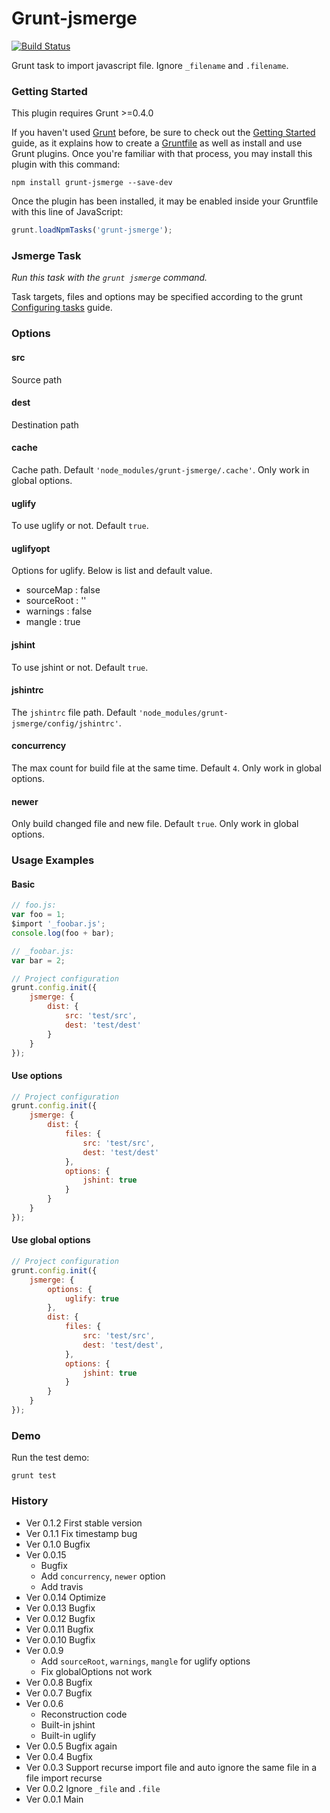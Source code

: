 # Grunt-jsmerge

[![Build Status](https://travis-ci.org/poppinlp/grunt-jsmerge.png?branch=master)](https://travis-ci.org/poppinlp/grunt-jsmerge)

Grunt task to import javascript file. Ignore `_filename` and `.filename`.

### Getting Started

This plugin requires Grunt >=0.4.0

If you haven't used [Grunt](http://gruntjs.com/) before, be sure to check out the [Getting Started](http://gruntjs.com/getting-started) guide, as it explains how to create a [Gruntfile](http://gruntjs.com/sample-gruntfile) as well as install and use Grunt plugins. Once you're familiar with that process, you may install this plugin with this command:

```shell
npm install grunt-jsmerge --save-dev
```

Once the plugin has been installed, it may be enabled inside your Gruntfile with this line of JavaScript:

```js
grunt.loadNpmTasks('grunt-jsmerge');
```

### Jsmerge Task

_Run this task with the `grunt jsmerge` command._

Task targets, files and options may be specified according to the grunt [Configuring tasks](http://gruntjs.com/configuring-tasks) guide.

### Options

#### src

Source path

#### dest

Destination path

#### cache

Cache path. Default `'node_modules/grunt-jsmerge/.cache'`. Only work in global options.

#### uglify

To use uglify or not. Default `true`.

#### uglifyopt

Options for uglify. Below is list and default value.

- sourceMap : false
- sourceRoot : ''
- warnings : false
- mangle : true

#### jshint

To use jshint or not. Default `true`.

#### jshintrc

The `jshintrc` file path. Default `'node_modules/grunt-jsmerge/config/jshintrc'`.

#### concurrency

The max count for build file at the same time. Default `4`. Only work in global options.

#### newer

Only build changed file and new file. Default `true`. Only work in global options.

### Usage Examples

#### Basic

```js
// foo.js:
var foo = 1;
$import '_foobar.js';
console.log(foo + bar);
```

```js
// _foobar.js:
var bar = 2;
```

```js
// Project configuration
grunt.config.init({
    jsmerge: {
        dist: {
            src: 'test/src',
            dest: 'test/dest'
        }
    }
});
```

#### Use options

```js
// Project configuration
grunt.config.init({
    jsmerge: {
        dist: {
            files: {
                src: 'test/src',
                dest: 'test/dest'
            },
            options: {
                jshint: true
            }
        }
    }
});
```

#### Use global options

```js
// Project configuration
grunt.config.init({
    jsmerge: {
        options: {
            uglify: true
        },
        dist: {
            files: {
                src: 'test/src',
                dest: 'test/dest',
            },
            options: {
                jshint: true
            }
        }
    }
});
```

### Demo

Run the test demo:

```shell
grunt test
```

### History

- Ver 0.1.2 First stable version
- Ver 0.1.1 Fix timestamp bug
- Ver 0.1.0 Bugfix
- Ver 0.0.15
    - Bugfix
    - Add `concurrency`, `newer` option
    - Add travis
- Ver 0.0.14 Optimize
- Ver 0.0.13 Bugfix
- Ver 0.0.12 Bugfix
- Ver 0.0.11 Bugfix
- Ver 0.0.10 Bugfix
- Ver 0.0.9
    - Add `sourceRoot`, `warnings`, `mangle` for uglify options
    - Fix globalOptions not work
- Ver 0.0.8 Bugfix
- Ver 0.0.7 Bugfix
- Ver 0.0.6
    - Reconstruction code
    - Built-in jshint
    - Built-in uglify
- Ver 0.0.5 Bugfix again
- Ver 0.0.4 Bugfix
- Ver 0.0.3 Support recurse import file and auto ignore the same file in a file import recurse
- Ver 0.0.2 Ignore `_file` and `.file`
- Ver 0.0.1 Main
